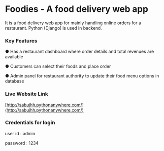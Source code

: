 # Foodies - A food delivery web app

It is a food delivery web app for mainly handling online orders for a 
restaurant. Python (Django) is used in backend.

### Key Features
●	Has a restaurant dashboard where order details and total revenues are available

●	Customers can select their foods and place order

●	Admin panel for restaurant authority to update their food menu options in database

### Live Website Link

[http://sabujhh.pythonanywhere.com/](http://sabujhh.pythonanywhere.com/)


### Credentials for login

user id : admin

password : 1234